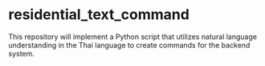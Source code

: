 # residential_text_command
This repository will implement a Python script that utilizes natural language understanding in the Thai language to create commands for the backend system.
